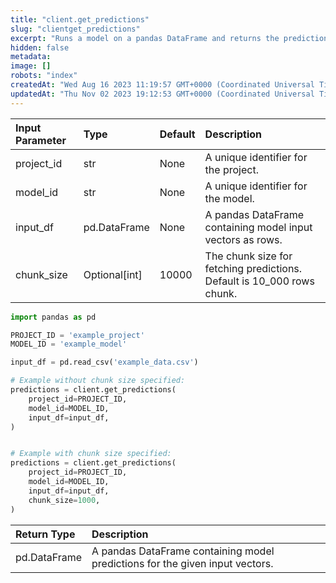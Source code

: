```yaml
---
title: "client.get_predictions"
slug: "clientget_predictions"
excerpt: "Runs a model on a pandas DataFrame and returns the predictions."
hidden: false
metadata: 
image: []
robots: "index"
createdAt: "Wed Aug 16 2023 11:19:57 GMT+0000 (Coordinated Universal Time)"
updatedAt: "Thu Nov 02 2023 19:12:53 GMT+0000 (Coordinated Universal Time)"
---
```

| Input Parameter | Type          | Default | Description                                                            |
| :-------------- | :------------ | :------ | :--------------------------------------------------------------------- |
| project_id      | str           | None    | A unique identifier for the project.                                   |
| model_id        | str           | None    | A unique identifier for the model.                                     |
| input_df        | pd.DataFrame  | None    | A pandas DataFrame containing model input vectors as rows.             |
| chunk_size      | Optional[int] | 10000   | The chunk size for fetching predictions. Default is 10_000 rows chunk. |

```python Usage
import pandas as pd

PROJECT_ID = 'example_project'
MODEL_ID = 'example_model'

input_df = pd.read_csv('example_data.csv')

# Example without chunk size specified:
predictions = client.get_predictions(
    project_id=PROJECT_ID,
    model_id=MODEL_ID,
    input_df=input_df,
)


# Example with chunk size specified:
predictions = client.get_predictions(
    project_id=PROJECT_ID,
    model_id=MODEL_ID,
    input_df=input_df,
    chunk_size=1000,
)
```

| Return Type  | Description                                                                  |
| :----------- | :--------------------------------------------------------------------------- |
| pd.DataFrame | A pandas DataFrame containing model predictions for the given input vectors. |